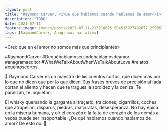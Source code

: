 ```yaml
---
layout: post
title: "Raymond Carver, <i>De qué hablamos cuando hablamos de amor</i>"
description: "TODO"
date: 2021-07-11
feature_image: images/posts/2021-07-11-213218025_504515927482077_2990512634294647579_n_18239582197005660.jpg
tags: [RaymondCarver, Anagrama, narrativa]
---
```


«Creo que en el amor no somos más que principiantes»
<!--more-->

#RaymondCarver #Dequéhablamoscuandohablamosdeamor #anagramaeditor #WhatWeTalkAboutWhenWeTalkAboutLove #relatos #cuentoscortos

🦌 Raymond Carver es un maestro de los cuentos cortos, que dicen más por lo que no dicen que por lo que dicen. Sus frases breves de precisión afilada cortan el aliento y hacen que te tragues la sordidez y la ceniza. Te paralizan, te inquietan. 

El whisky quemando la garganta al tragarlo, traiciones, cigarrillos, coches que atropellan, disparos, piedras, matarratas, desesperanza. No hay épica en la miseria humana, y oír el corazón o la falta de corazón de los demás a veces puede ser insoportable. ¿De qué hablamos cuando hablamos de amor? De esto no. 🦌
